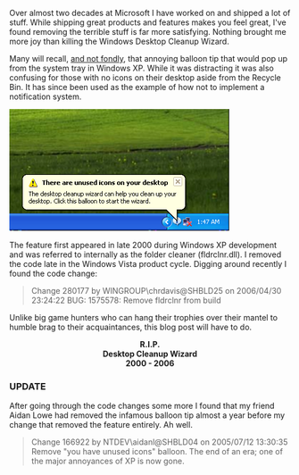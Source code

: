 Over almost two decades at Microsoft I have worked on and shipped a lot of stuff.  While shipping great products and features makes you feel great, I've found removing the terrible stuff is far more satisfying.  Nothing brought me more joy than killing the Windows Desktop Cleanup Wizard.

Many will recall, [and not fondly](https://medium.com/@dfeldman/writing-notifications-that-dont-suck-60a90256efe5), that annoying balloon tip that would pop up from the system tray in Windows XP.  While it was distracting it was also confusing for those with no icons on their desktop aside from the Recycle Bin.  It has since been used as the example of how not to implement a notification system.

![Desktop Cleanup Wizard Balloon Tip](/assets/images/DesktopCleanupWizBalloon.png)

The feature first appeared in late 2000 during Windows XP development and was referred to internally as the folder cleaner (fldrclnr.dll).  I removed the code late in the Windows Vista product cycle.    Digging around recently I found the code change:

> Change 280177 by WINGROUP\chrdavis@SHBLD25 on 2006/04/30 23:24:22
> BUG: 1575578: Remove fldrclnr from build

Unlike big game hunters who can hang their trophies over their mantel to humble brag to their acquaintances, this blog post will have to do.

<p align="center">
  <b>R.I.P.</b><br>
  <b>Desktop Cleanup Wizard</b><br>
  <b>2000 - 2006</b><br>
</p>

### UPDATE
After going through the code changes some more I found that my friend Aidan Lowe had removed the infamous balloon tip almost a year before my change that removed the feature entirely.  Ah well.  

> Change 166922 by NTDEV\aidanl@SHBLD04 on 2005/07/12 13:30:35
> Remove "you have unused icons" balloon. The end of an era; one of the major annoyances of XP is now gone.


